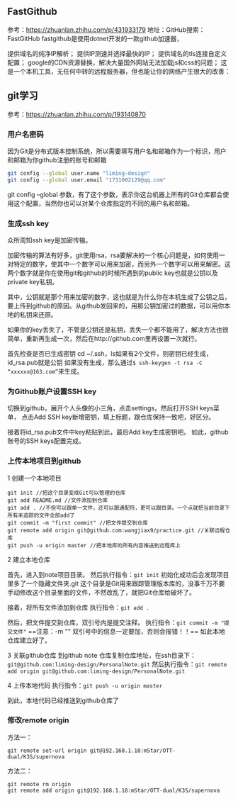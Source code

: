
## FastGithub
参考：https://zhuanlan.zhihu.com/p/431933179
地址：GitHub搜索：FastGitHub
fastgithub是使用dotnet开发的一款github加速器，

提供域名的纯净IP解析；
提供IP测速并选择最快的IP；
提供域名的tls连接自定义配置；
google的CDN资源替换，解决大量国外网站无法加载js和css的问题；
这是一个本机工具，无任何中转的远程服务器，但也能让你的网络产生很大的改善：

## git学习
参考：https://zhuanlan.zhihu.com/p/193140870
### 用户名密码
因为Git是分布式版本控制系统，所以需要填写用户名和邮箱作为一个标识，用户和邮箱为你github注册的账号和邮箱
```bash
git config --global user.name "liming-design"
git config --global user.email "1731002129@qq.com"

```

git config –global 参数，有了这个参数，表示你这台机器上所有的Git仓库都会使用这个配置，当然你也可以对某个仓库指定的不同的用户名和邮箱。


### 生成ssh key
众所周知ssh key是加密传输。

加密传输的算法有好多，git使用rsa，rsa要解决的一个核心问题是，如何使用一对特定的数字，使其中一个数字可以用来加密，而另外一个数字可以用来解密。这两个数字就是你在使用git和github的时候所遇到的public key也就是公钥以及private key私钥。

其中，公钥就是那个用来加密的数字，这也就是为什么你在本机生成了公钥之后，要上传到github的原因。从github发回来的，用那公钥加密过的数据，可以用你本地的私钥来还原。

如果你的key丢失了，不管是公钥还是私钥，丢失一个都不能用了，解决方法也很简单，重新再生成一次，然后在http://github.com里再设置一次就行。

首先检查是否已生成密钥 cd ~/.ssh，ls如果有2个文件，则密钥已经生成，id_rsa.pub就是公钥
如果没有生成，那么通过`$ ssh-keygen -t rsa -C “xxxxxx@163.com”`来生成。

### 为Github账户设置SSH key
切换到github，展开个人头像的小三角，点击settings，然后打开SSH keys菜单， 点击Add SSH key新增密钥，填上标题，跟仓库保持一致吧，好区分。

接着将id_rsa.pub文件中key粘贴到此，最后Add key生成密钥吧。
如此，github账号的SSH keys配置完成。
### 上传本地项目到github
1 创建一个本地项目

```
git init //把这个目录变成Git可以管理的仓库
git add README.md //文件添加到仓库
git add . //不但可以跟单一文件，还可以跟通配符，更可以跟目录。一个点就把当前目录下所有未追踪的文件全部add了 
git commit -m "first commit" //把文件提交到仓库
git remote add origin git@github.com:wangjiax9/practice.git //关联远程仓库
git push -u origin master //把本地库的所有内容推送到远程库上
```

2 建立本地仓库

首先，进入到note项目目录。
然后执行指令：`git init`
初始化成功后会发现项目里多了一个隐藏文件夹.git
这个目录是Git用来跟踪管理版本库的，没事千万不要手动修改这个目录里面的文件，不然改乱了，就把Git仓库给破坏了。

接着，将所有文件添加到仓库
执行指令：`git add .`

然后，把文件提交到仓库，双引号内是提交注释。
执行指令：`git commit -m "提交文件"`
==注意：-m "" 双引号中的信息一定要加，否则会报错！！==
如此本地仓库建立好了。

3 关联github仓库
到github note 仓库复制仓库地址，在ssh目录下：
`git@github.com:liming-design/PersonalNote.git`
然后执行指令：`git remote add origin git@github.com:liming-design/PersonalNote.git`

4 上传本地代码
执行指令：`git push -u origin master`

到此，本地代码已经推送到github仓库了

### 修改remote origin
方法一：

`git remote set-url origin git@192.168.1.18:mStar/OTT-dual/K3S/supernova`

方法二：

```
git remote rm origin 
git remote add origin git@192.168.1.18:mStar/OTT-dual/K3S/supernova
```
